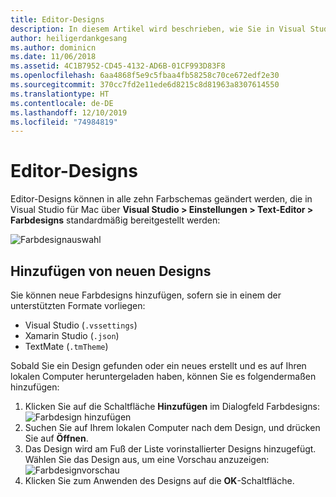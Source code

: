 ```yaml
---
title: Editor-Designs
description: In diesem Artikel wird beschrieben, wie Sie in Visual Studio für Mac das Editor-Design ändern oder ein neues Design hinzufügen.
author: heiligerdankgesang
ms.author: dominicn
ms.date: 11/06/2018
ms.assetid: 4C1B7952-CD45-4132-AD6B-01CF993D83F8
ms.openlocfilehash: 6aa4868f5e9c5fbaa4fb58258c70ce672edf2e30
ms.sourcegitcommit: 370cc7fd2e11ede6d8215c8d81963a8307614550
ms.translationtype: HT
ms.contentlocale: de-DE
ms.lasthandoff: 12/10/2019
ms.locfileid: "74984819"
---
```

# <a name="editor-themes"></a>Editor-Designs

Editor-Designs können in alle zehn Farbschemas geändert werden, die in Visual Studio für Mac über **Visual Studio > Einstellungen > Text-Editor > Farbdesigns** standardmäßig bereitgestellt werden:

![Farbdesignauswahl](media/source-editor-image17.png)

## <a name="adding-new-themes"></a>Hinzufügen von neuen Designs

Sie können neue Farbdesigns hinzufügen, sofern sie in einem der unterstützten Formate vorliegen:

* Visual Studio (`.vssettings`)
* Xamarin Studio (`.json`)
* TextMate (`.tmTheme`)

Sobald Sie ein Design gefunden oder ein neues erstellt und es auf Ihren lokalen Computer heruntergeladen haben, können Sie es folgendermaßen hinzufügen:

1. Klicken Sie auf die Schaltfläche **Hinzufügen** im Dialogfeld Farbdesigns:  ![Farbdesign hinzufügen](media/source-editor-image20.png)
2. Suchen Sie auf Ihrem lokalen Computer nach dem Design, und drücken Sie auf **Öffnen**.
3. Das Design wird am Fuß der Liste vorinstallierter Designs hinzugefügt. Wählen Sie das Design aus, um eine Vorschau anzuzeigen: ![Farbdesignvorschau](media/source-editor-image21.png)
4. Klicken Sie zum Anwenden des Designs auf die **OK**-Schaltfläche.
